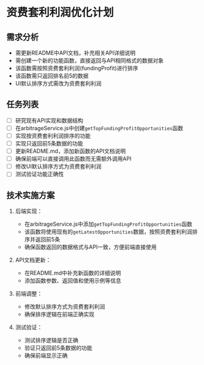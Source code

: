 # 资费套利利润优化计划

## 需求分析
- 需更新README中API文档，补充相关API详细说明
- 需创建一个新的功能函数，直接返回与API相同格式的数据对象
- 该函数需按照资费套利利润(fundingProfit)进行排序
- 该函数需只返回排名前5的数据
- UI默认排序方式需改为资费套利利润

## 任务列表
- [ ] 研究现有API实现和数据结构
- [ ] 在arbitrageService.js中创建`getTopFundingProfitOpportunities`函数
- [ ] 实现按资费套利利润排序的功能
- [ ] 实现只返回前5条数据的功能
- [ ] 更新README.md，添加新函数的API文档说明
- [ ] 确保前端可以直接调用此函数而无需额外调用API
- [ ] 修改UI默认排序方式为资费套利利润
- [ ] 测试验证功能正确性

## 技术实施方案
1. 后端实现：
   - 在arbitrageService.js中添加`getTopFundingProfitOpportunities`函数
   - 该函数将使用现有的`getLatestOpportunities`数据，按照资费套利利润排序并返回前5条
   - 确保函数返回的数据格式与API一致，方便前端直接使用

2. API文档更新：
   - 在README.md中补充新函数的详细说明
   - 添加函数参数、返回值和使用示例等信息

3. 前端调整：
   - 修改默认排序方式为资费套利利润
   - 确保排序逻辑在前端正确实现

4. 测试验证：
   - 测试排序逻辑是否正确
   - 验证只返回前5条数据的功能
   - 确保前端显示正确